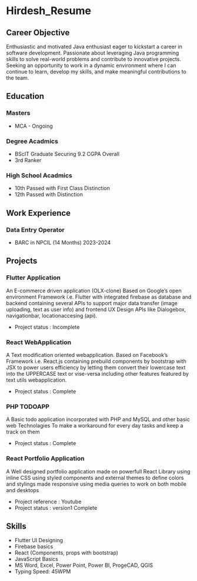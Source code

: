 # Hirdesh_Resume

## Career Objective
Enthusiastic and motivated Java enthusiast eager to kickstart a career in software development. Passionate about leveraging Java programming skills to solve real-world problems and contribute to innovative projects. Seeking an opportunity to work in a dynamic environment where I can continue to learn, develop my skills, and make meaningful contributions to the team.

## Education

### Masters 
- MCA - Ongoing

### Degree Acadmics
- BScIT Graduate Securing 9.2 CGPA Overall
- 3rd Ranker

### High School Acadmics
- 10th Passed with First Class Distinction
- 12th Passed with Distinction 

## Work Experience

### Data Entry Operator
- BARC in NPCIL (14 Months) 2023-2024

## Projects
### Flutter Application
An E-commerce driven application (OLX-clone) Based on Google’s open environment Framework i.e. Flutter with integrated firebase as database and backend containing several APIs to support major data transfer (image uploading, text as user info) and frontend UX Design APIs like Dialogebox, navigationbar, locationaccesing (api). 
- Project status : Incomplete

### React WebApplication
A Text modification oriented webapplication. Based on Facebook’s Framework i.e. React.js containing prebuild components by bootstrap with JSX to power users efficiency by letting them convert their lowercase text into the UPPERCASE text or vise-versa including other features featured by text utils webapplication.
- Project status : Complete

### PHP TODOAPP
A Basic todo application incorporated with PHP and MySQL and other basic web Technolagies To make a workaround for every day tasks and keep a track on them
- Project status : Complete

### React Portfolio Application
A Well designed portfolio application made on powerfull React Library using inline CSS using styled components and external themes to define colors and stylings made responsive using media queries to work on both mobile and desktops
- Project reference : Youtube
- Project status : version1 Complete

## Skills
- Flutter UI Designing
- Firebase basics
- React (Components, props with bootstrap)
- JavaScript Basics
- MS Word, Excel, Power Point, Power BI, ProgeCAD, QGIS
- Typing Speed: 45WPM
